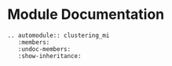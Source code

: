 # Module Documentation

```{eval-rst}
.. automodule:: clustering_mi
   :members:
   :undoc-members:
   :show-inheritance:
```